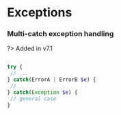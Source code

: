 # Exceptions

### Multi-catch exception handling

?> Added in v7.1

```php

try {
 // ...
} catch(ErrorA | ErrorB $e) {
 //
} catch(Exception $e) {
 // general case
}

```